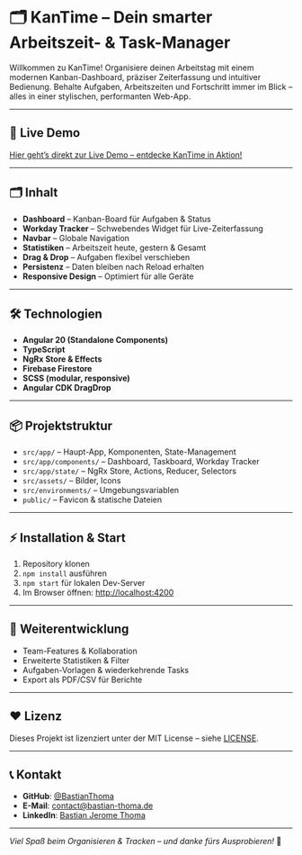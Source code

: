 # 🗂️ KanTime – Dein smarter Arbeitszeit- & Task-Manager

Willkommen zu KanTime! Organisiere deinen Arbeitstag mit einem modernen Kanban-Dashboard, präziser Zeiterfassung und intuitiver Bedienung. Behalte Aufgaben, Arbeitszeiten und Fortschritt immer im Blick – alles in einer stylischen, performanten Web-App.

---

## 🚀 Live Demo

[Hier geht’s direkt zur Live Demo – entdecke KanTime in Aktion!](https://bastian-thoma.de/projects/kan-time/)

---

## 🗂️ Inhalt

- **Dashboard** – Kanban-Board für Aufgaben & Status
- **Workday Tracker** – Schwebendes Widget für Live-Zeiterfassung
- **Navbar** – Globale Navigation
- **Statistiken** – Arbeitszeit heute, gestern & Gesamt
- **Drag & Drop** – Aufgaben flexibel verschieben
- **Persistenz** – Daten bleiben nach Reload erhalten
- **Responsive Design** – Optimiert für alle Geräte

---

## 🛠️ Technologien

- **Angular 20 (Standalone Components)**
- **TypeScript**
- **NgRx Store & Effects**
- **Firebase Firestore**
- **SCSS (modular, responsive)**
- **Angular CDK DragDrop**

---

## 📦 Projektstruktur

- `src/app/` – Haupt-App, Komponenten, State-Management
- `src/app/components/` – Dashboard, Taskboard, Workday Tracker
- `src/app/state/` – NgRx Store, Actions, Reducer, Selectors
- `src/assets/` – Bilder, Icons
- `src/environments/` – Umgebungsvariablen
- `public/` – Favicon & statische Dateien

---

## ⚡ Installation & Start

1. Repository klonen
2. `npm install` ausführen
3. `npm start` für lokalen Dev-Server
4. Im Browser öffnen: [http://localhost:4200](http://localhost:4200)

---

## 🌱 Weiterentwicklung

- Team-Features & Kollaboration
- Erweiterte Statistiken & Filter
- Aufgaben-Vorlagen & wiederkehrende Tasks
- Export als PDF/CSV für Berichte

---

## ❤️ Lizenz

Dieses Projekt ist lizenziert unter der MIT License – siehe [LICENSE](LICENSE).

---

## 📞 Kontakt

- **GitHub**: [@BastianThoma](https://github.com/BastianThoma)
- **E-Mail**: [contact@bastian-thoma.de](mailto:contact@bastian-thoma.de)
- **LinkedIn**: [Bastian Jerome Thoma](https://www.linkedin.com/in/bastian-thoma/)

---

*Viel Spaß beim Organisieren & Tracken – und danke fürs Ausprobieren!* 🥳
